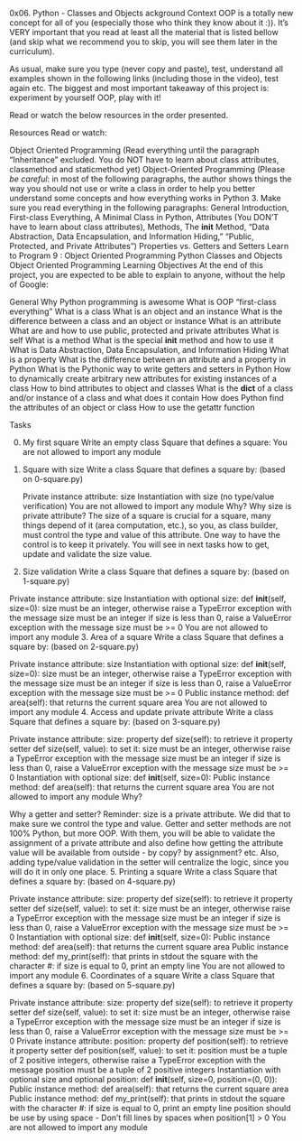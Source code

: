 0x06. Python - Classes and Objects
ackground Context
OOP is a totally new concept for all of you (especially those who think they know about it :)). It’s VERY important that you read at least all the material that is listed bellow (and skip what we recommend you to skip, you will see them later in the curriculum).

As usual, make sure you type (never copy and paste), test, understand all examples shown in the following links (including those in the video), test again etc. The biggest and most important takeaway of this project is: experiment by yourself OOP, play with it!

Read or watch the below resources in the order presented.

Resources
Read or watch:

Object Oriented Programming (Read everything until the paragraph “Inheritance” excluded. You do NOT have to learn about class attributes, classmethod and staticmethod yet)
Object-Oriented Programming (Please *be careful*: in most of the following paragraphs, the author shows things the way you should not use or write a class in order to help you better understand some concepts and how everything works in Python 3. Make sure you read everything in the following paragraphs: General Introduction, First-class Everything, A Minimal Class in Python, Attributes (You DON’T have to learn about class attributes), Methods, The __init__ Method, “Data Abstraction, Data Encapsulation, and Information Hiding,” “Public, Protected, and Private Attributes”)
Properties vs. Getters and Setters
Learn to Program 9 : Object Oriented Programming
Python Classes and Objects
Object Oriented Programming
Learning Objectives
At the end of this project, you are expected to be able to explain to anyone, without the help of Google:

General
Why Python programming is awesome
What is OOP
“first-class everything”
What is a class
What is an object and an instance
What is the difference between a class and an object or instance
What is an attribute
What are and how to use public, protected and private attributes
What is self
What is a method
What is the special __init__ method and how to use it
What is Data Abstraction, Data Encapsulation, and Information Hiding
What is a property
What is the difference between an attribute and a property in Python
What is the Pythonic way to write getters and setters in Python
How to dynamically create arbitrary new attributes for existing instances of a class
How to bind attributes to object and classes
What is the __dict__ of a class and/or instance of a class and what does it contain
How does Python find the attributes of an object or class
How to use the getattr function


Tasks

0. My first square
Write an empty class Square that defines a square:
	You are not allowed to import any module
1. Square with size
Write a class Square that defines a square by: (based on 0-square.py)

	Private instance attribute: size
	Instantiation with size (no type/value verification)
You are not allowed to import any module
Why?
Why size is private attribute?
The size of a square is crucial for a square, many things depend of it (area computation, etc.), so you, as class builder, must control the type and value of this attribute. One way to have the control is to keep it privately. You will see in next tasks how to get, update and validate the size value.
2. Size validation
Write a class Square that defines a square by: (based on 1-square.py)

Private instance attribute: size
	Instantiation with optional size: def __init__(self, size=0):
	size must be an integer, otherwise raise a TypeError exception with the message size must be an integer
	if size is less than 0, raise a ValueError exception with the message size must be >= 0
	You are not allowed to import any module
3. Area of a square
Write a class Square that defines a square by: (based on 2-square.py)

Private instance attribute: size
	Instantiation with optional size: def __init__(self, size=0):
	size must be an integer, otherwise raise a TypeError exception with the message size must be an integer
	if size is less than 0, raise a ValueError exception with the message size must be >= 0
	Public instance method: def area(self): that returns the current square area
	You are not allowed to import any module
4. Access and update private attribute
Write a class Square that defines a square by: (based on 3-square.py)

Private instance attribute: size:
	property def size(self): to retrieve it
	property setter def size(self, value): to set it:
	size must be an integer, otherwise raise a TypeError exception with the message size must be an integer
	if size is less than 0, raise a ValueError exception with the message size must be >= 0
	Instantiation with optional size: def __init__(self, size=0):
	Public instance method: def area(self): that returns the current square area
	You are not allowed to import any module
Why?

Why a getter and setter?
Reminder: size is a private attribute. We did that to make sure we control the type and value. Getter and setter methods are not 100% Python, but more OOP. With them, you will be able to validate the assignment of a private attribute and also define how getting the attribute value will be available from outside - by copy? by assignment? etc. Also, adding type/value validation in the setter will centralize the logic, since you will do it in only one place.
5. Printing a square
Write a class Square that defines a square by: (based on 4-square.py)

Private instance attribute: size:
	property def size(self): to retrieve it
	property setter def size(self, value): to set it:
	size must be an integer, otherwise raise a TypeError exception with the message size must be an integer
	if size is less than 0, raise a ValueError exception with the message size must be >= 0
	Instantiation with optional size: def __init__(self, size=0):
	Public instance method: def area(self): that returns the current square area
	Public instance method: def my_print(self): that prints in stdout the square with the character #:
	if size is equal to 0, print an empty line
	You are not allowed to import any module
6. Coordinates of a square
Write a class Square that defines a square by: (based on 5-square.py)

Private instance attribute: size:
	property def size(self): to retrieve it
	property setter def size(self, value): to set it:
	size must be an integer, otherwise raise a TypeError exception with the message size must be an integer
	if size is less than 0, raise a ValueError exception with the message size must be >= 0
	Private instance attribute: position:
	property def position(self): to retrieve it
	property setter def position(self, value): to set it:
	position must be a tuple of 2 positive integers, otherwise raise a TypeError exception with the message position must be a tuple of 2 positive integers
	Instantiation with optional size and optional position: def __init__(self, size=0, position=(0, 0)):
	Public instance method: def area(self): that returns the current square area
	Public instance method: def my_print(self): that prints in stdout the square with the character #:
	if size is equal to 0, print an empty line
	position should be use by using space - Don’t fill lines by spaces when position[1] > 0
	You are not allowed to import any module
